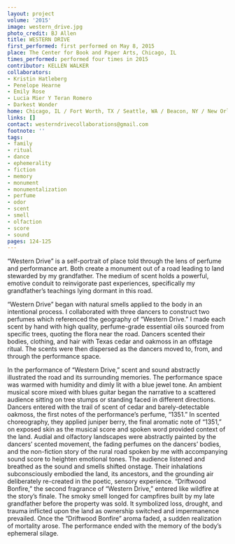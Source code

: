 ```yaml
---
layout: project
volume: '2015'
image: western_drive.jpg
photo_credit: BJ Allen
title: WESTERN DRIVE
first_performed: first performed on May 8, 2015
place: The Center for Book and Paper Arts, Chicago, IL
times_performed: performed four times in 2015
contributor: KELLEN WALKER
collaborators:
- Kristin Hatleberg
- Penelope Hearne
- Emily Rose
- Lucia Mier Y Teran Romero
- Darkest Wonder
home: Chicago, IL / Fort Worth, TX / Seattle, WA / Beacon, NY / New Orleans, LA
links: []
contact: westerndrivecollaborations@gmail.com
footnote: ''
tags:
- family
- ritual
- dance
- ephemerality
- fiction
- memory
- monument
- monumentalization
- perfume
- odor
- scent
- smell
- olfaction
- score
- sound
pages: 124-125
---
```


“Western Drive” is a self-portrait of place told through the lens of perfume and performance art. Both create a monument out of a road leading to land stewarded by my grandfather. The medium of scent holds a powerful, emotive conduit to reinvigorate past experiences, specifically my grandfather’s teachings lying dormant in this road.

“Western Drive” began with natural smells applied to the body in an intentional process. I collaborated with three dancers to construct two perfumes which referenced the geography of “Western Drive.” I made each scent by hand with high quality, perfume-grade essential oils sourced from specific trees, quoting the flora near the road. Dancers scented their bodies, clothing, and hair with Texas cedar and oakmoss in an offstage ritual. The scents were then dispersed as the dancers moved to, from, and through the performance space.

In the performance of “Western Drive,” scent and sound abstractly illustrated the road and its surrounding memories. The performance space was warmed with humidity and dimly lit with a blue jewel tone. An ambient musical score mixed with blues guitar began the narrative to a scattered audience sitting on tree stumps or standing faced in different directions. Dancers entered with the trail of scent of cedar and barely-detectable oakmoss, the first notes of the performance’s perfume, “1351.” In scented choreography, they applied juniper berry, the final aromatic note of “1351,” on exposed skin as the musical score and spoken word provided context of the land. Audial and olfactory landscapes were abstractly painted by the dancers’ scented movement, the fading perfumes on the dancers’ bodies, and the non-fiction story of the rural road spoken by me with accompanying sound score to heighten emotional tones. The audience listened and breathed as the sound and smells shifted onstage. Their inhalations subconsciously embodied the land, its ancestors, and the grounding air deliberately re-created in the poetic, sensory experience. “Driftwood Bonfire,” the second fragrance of “Western Drive,” entered like wildfire at the story’s finale. The smoky smell longed for campfires built by my late grandfather before the property was sold. It symbolized loss, drought, and trauma inflicted upon the land as ownership switched and impermanence prevailed. Once the “Driftwood Bonfire” aroma faded, a sudden realization of mortality arose. The performance ended with the memory of the body’s ephemeral silage.
